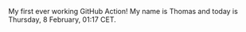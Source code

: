 My first ever working GitHub Action!
My name is Thomas and today is Thursday, 8 February, 01:17 CET. 
